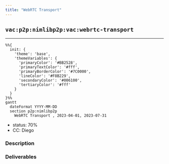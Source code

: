 ```yaml
---
title: "WebRTC Transport"
---
```

## `vac:p2p:nimlibp2p:vac:webrtc-transport`
---

```mermaid
%%{ 
  init: { 
    'theme': 'base', 
    'themeVariables': { 
      'primaryColor': '#BB2528', 
      'primaryTextColor': '#fff', 
      'primaryBorderColor': '#7C0000', 
      'lineColor': '#F8B229', 
      'secondaryColor': '#006100', 
      'tertiaryColor': '#fff' 
    } 
  } 
}%%
gantt
  dateFormat YYYY-MM-DD 
  section p2p:nimlibp2p
    WebRTC Transport , 2023-04-01, 2023-07-31
```

- status: 70%
- CC: Diego

### Description


### Deliverables


